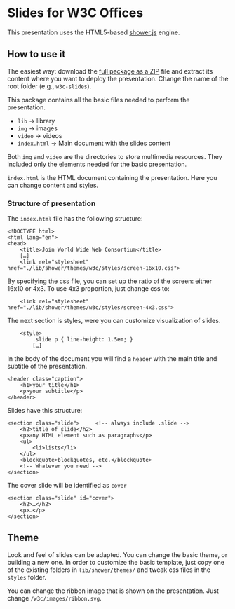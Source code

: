 # Slides for W3C Offices

This presentation uses the HTML5-based [shower.js](https://github.com/shower/shower "Shower.JS Library") engine.

## How to use it

The easiest way: download the [full package as a ZIP](https://github.com/espinr/join-w3c-slides/archive/master.zip) file and extract its content where you want to deploy the presentation. Change the name of the root folder (e.g., `w3c-slides`).   

This package contains all the basic files needed to perform the presentation. 
- `lib` -> library
- `img` -> images
- `video` -> videos 
- `index.html` -> Main document with the slides content

Both `img` and `video` are the directories to store multimedia resources. They included only the elements needed for the basic presentation.

`index.html` is the HTML document containing the presentation. Here you can change content and styles. 

### Structure of presentation

The `index.html` file has the following structure:

	<!DOCTYPE html>
	<html lang="en">
	<head>
		<title>Join World Wide Web Consortium</title>
		[…]
		<link rel="stylesheet" href="./lib/shower/themes/w3c/styles/screen-16x10.css">

By specifying the css file, you can set up the ratio of the screen: either 16x10 or 4x3. To use 4x3 proportion, just change css to:

		<link rel="stylesheet" href="./lib/shower/themes/w3c/styles/screen-4x3.css">

The next section is styles, were you can customize visualization of slides. 

		<style>
			.slide p { line-height: 1.5em; }
			[…]

In the body of the document you will find a `header` with the main title and subtitle of the presentation.

	<header class="caption">
		<h1>your title</h1>
		<p>your subtitle</p>
	</header>

Slides have this structure:

	<section class="slide"> 	<!-- always include .slide -->
		<h2>title of slide</h2>
		<p>any HTML element such as paragraphs</p>
		<ul>
			<li>lists</li>
		</ul>
		<blockquote>blockquotes, etc.</blockquote>
		<!-- Whatever you need -->
	</section>

The cover slide will be identified as `cover`

	<section class="slide" id="cover">
		<h2>…</h2>
		<p>…</p>
	</section>


## Theme

Look and feel of slides can be adapted. You can change the basic theme, or building a new one. In order to customize the basic template, just copy one of the existing folders in `lib/shower/themes/` and tweak css files in the `styles` folder.

You can change the ribbon image that is shown on the presentation. Just change `/w3c/images/ribbon.svg`.

